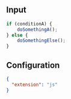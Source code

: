 
## Input
```javascript input
if (conditionA) {
    doSomethingA();
} else {
    doSomethingElse();
}
```

## Configuration
```json configuration
{
  "extension": "js"
}
```